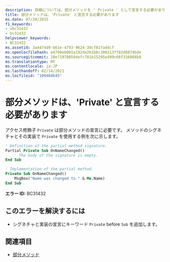 ```yaml
---
description: 詳細については、部分メソッドを ' Private ' として宣言する必要があります
title: 部分メソッドは、'Private' と宣言する必要があります
ms.date: 07/20/2015
f1_keywords:
- vbc31432
- bc31432
helpviewer_keywords:
- BC31432
ms.assetid: 3a4474d9-661e-4793-9624-30cf81faddcf
ms.openlocfilehash: e4798eb001e192da2b1b8c300213ff82d8874bde
ms.sourcegitcommit: 10e719780594efc781b15295e499c66f316068b8
ms.translationtype: MT
ms.contentlocale: ja-JP
ms.lasthandoff: 02/14/2021
ms.locfileid: "100460645"
---
```

# <a name="partial-methods-must-be-declared-private"></a>部分メソッドは、'Private' と宣言する必要があります

アクセス修飾子 `Private` は部分メソッドの宣言に必要です。 メソッドのシグネチャとその実装で `Private` を使用する例を次に示します。  
  
```vb  
' Definition of the partial method signature.  
Partial Private Sub OnNameChanged()  
    ' The body of the signature is empty.  
End Sub  
```  
  
```vb  
' Implementation of the partial method.  
Private Sub OnNameChanged()  
    MsgBox("Name was changed to " & Me.Name)  
End Sub  
```  
  
 **エラー ID:** BC31432  
  
## <a name="to-correct-this-error"></a>このエラーを解決するには  
  
- シグネチャと実装の宣言にキーワード `Private` before `Sub` を追加します。  
  
## <a name="see-also"></a>関連項目

- [部分メソッド](../programming-guide/language-features/procedures/partial-methods.md)
